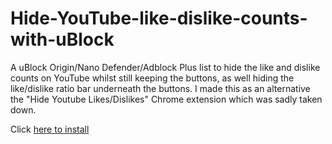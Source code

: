 # Hide-YouTube-like-dislike-counts-with-uBlock
A uBlock Origin/Nano Defender/Adblock Plus list to hide the like and dislike counts on YouTube whilst still keeping the buttons, as well hiding the like/dislike ratio bar underneath the buttons. I made this as an alternative the "Hide Youtube Likes/Dislikes" Chrome extension which was sadly taken down. 

Click [here to install](https://subscribe.adblockplus.org/?location=https://raw.githubusercontent.com/wefalltomorrow/YouTube-Like-Dislike-hider-filter-list-for-uBlock/master/Filter%20List.txt&title=YouTube%20Like%20Dislike%20Hider)
